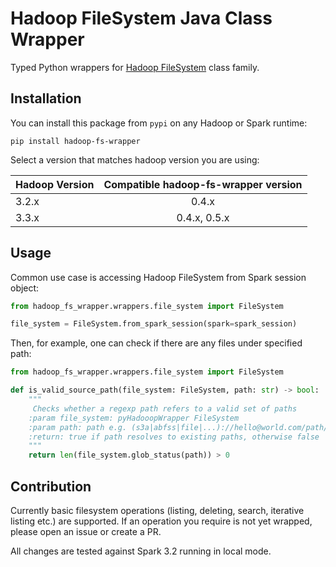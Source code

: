 # Hadoop FileSystem Java Class Wrapper 
Typed Python wrappers for [Hadoop FileSystem](https://hadoop.apache.org/docs/stable/api/org/apache/hadoop/fs/FileSystem.html) class family.

## Installation
You can install this package from `pypi` on any Hadoop or Spark runtime:
```commandline
pip install hadoop-fs-wrapper
```

Select a version that matches hadoop version you are using:

| Hadoop Version | Compatible hadoop-fs-wrapper version |
|----------------|:------------------------------------:|
| 3.2.x          |                0.4.x                 |
| 3.3.x          |             0.4.x, 0.5.x             |

## Usage
Common use case is accessing Hadoop FileSystem from Spark session object:

```python
from hadoop_fs_wrapper.wrappers.file_system import FileSystem

file_system = FileSystem.from_spark_session(spark=spark_session)
```

Then, for example, one can check if there are any files under specified path:
```python
from hadoop_fs_wrapper.wrappers.file_system import FileSystem

def is_valid_source_path(file_system: FileSystem, path: str) -> bool:
    """
     Checks whether a regexp path refers to a valid set of paths
    :param file_system: pyHadooopWrapper FileSystem
    :param path: path e.g. (s3a|abfss|file|...)://hello@world.com/path/part*.csv
    :return: true if path resolves to existing paths, otherwise false
    """
    return len(file_system.glob_status(path)) > 0
```

## Contribution

Currently basic filesystem operations (listing, deleting, search, iterative listing etc.) are supported. If an operation you require is not yet wrapped,
please open an issue or create a PR.

All changes are tested against Spark 3.2 running in local mode.